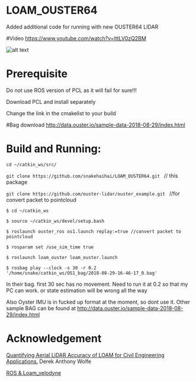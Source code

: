 # LOAM_OUSTER64

Added additional code for running with new OUSTER64 LIDAR

#Video
https://www.youtube.com/watch?v=lttLV0zQ2BM

![alt text](https://github.com/snakehaihai/LOAM_OUSTER64/blob/master/loamwithouster64.png)


# Prerequisite
Do not use ROS version of PCL as it will fail for sure!!!

Download PCL and install separately

Change the link in the cmakelist to your build 


#Bag download
http://data.ouster.io/sample-data-2018-08-29/index.html


# Build and Running:

`cd ~/catkin_ws/src/`

`git clone https://github.com/snakehaihai/LOAM_OUSTER64.git `  // this package

`git clone https://github.com/ouster-lidar/ouster_example.git `  //for convert packet to pointcloud

`$ cd ~/catkin_ws`

`$ source ~/catkin_ws/devel/setup.bash`

`$ roslaunch ouster_ros os1.launch replay:=true //convert packet to pointcloud`

`$ rosparam set /use_sim_time true `

`$ roslaunch loam_ouster loam_ouster.launch`

`$ rosbag play --clock -s 30 -r 0.2 '/home/snake/catkin_ws/OS1_bag/2018-08-29-16-46-17_0.bag' `


In their bag. first 30 sec has no movement. Need to run it at 0.2 so that my PC can work. or state estimation will be wrong all the way

Also Oyster IMU is in fucked up format at the moment, so dont use it. Other sample BAG can be found at http://data.ouster.io/sample-data-2018-08-29/index.html




# Acknowledgement
[Quantifying Aerial LiDAR Accuracy of LOAM for Civil Engineering Applications.](https://ceen.et.byu.edu/sites/default/files/snrprojects/wolfe_derek.pdf) Derek Anthony Wolfe

[ROS & Loam_velodyne](https://ishiguro440.wordpress.com/2016/04/05/%E5%82%99%E5%BF%98%E9%8C%B2%E3%80%80ros-loam_velodyne/) 

